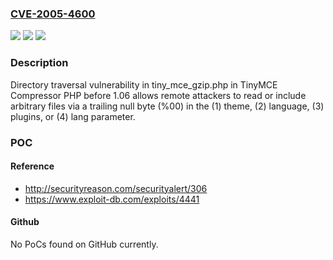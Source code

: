### [CVE-2005-4600](https://cve.mitre.org/cgi-bin/cvename.cgi?name=CVE-2005-4600)
![](https://img.shields.io/static/v1?label=Product&message=n%2Fa&color=blue)
![](https://img.shields.io/static/v1?label=Version&message=n%2Fa&color=blue)
![](https://img.shields.io/static/v1?label=Vulnerability&message=n%2Fa&color=brighgreen)

### Description

Directory traversal vulnerability in tiny_mce_gzip.php in TinyMCE Compressor PHP before 1.06 allows remote attackers to read or include arbitrary files via a trailing null byte (%00) in the (1) theme, (2) language, (3) plugins, or (4) lang parameter.

### POC

#### Reference
- http://securityreason.com/securityalert/306
- https://www.exploit-db.com/exploits/4441

#### Github
No PoCs found on GitHub currently.

